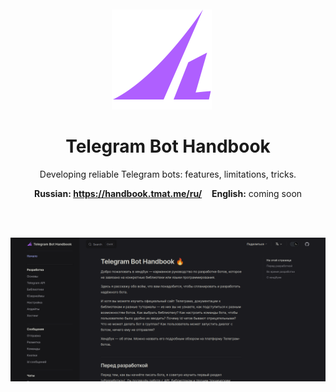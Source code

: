 <br>
<br>


<div align="center">

<div>
<img src="public/logo.svg" alt="" width="160">&nbsp;&nbsp;&nbsp;&nbsp;&nbsp;
</div>

# Telegram Bot Handbook

Developing reliable Telegram bots: features, limitations, tricks.

**Russian: https://handbook.tmat.me/ru/** &nbsp;&nbsp; **English:**&nbsp;coming&nbsp;soon

</div>

<br>
<br>

<a href="https://handbook.tmat.me/ru/">

![](public/screenshot.png)

</a>
